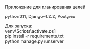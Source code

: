 Приложение для планирования целей

python3.11, Django-4.2.2, Postgres

Для запуска:\
venv\Scripts\activate.ps1 \
pip install -r requirements.txt \
python manage.py runserver

